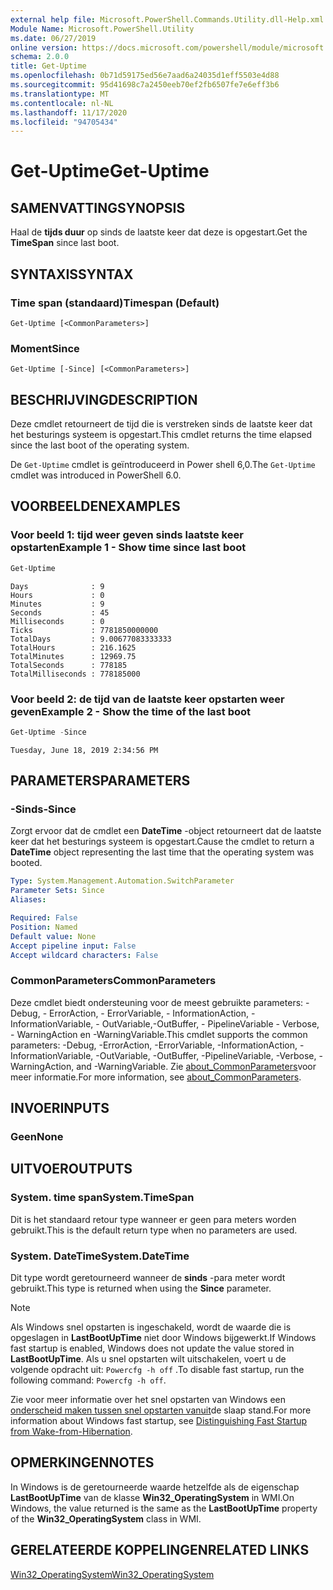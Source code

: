 ```yaml
---
external help file: Microsoft.PowerShell.Commands.Utility.dll-Help.xml
Module Name: Microsoft.PowerShell.Utility
ms.date: 06/27/2019
online version: https://docs.microsoft.com/powershell/module/microsoft.powershell.utility/get-uptime?view=powershell-7.2&WT.mc_id=ps-gethelp
schema: 2.0.0
title: Get-Uptime
ms.openlocfilehash: 0b71d59175ed56e7aad6a24035d1eff5503e4d88
ms.sourcegitcommit: 95d41698c7a2450eeb70ef2fb6507fe7e6eff3b6
ms.translationtype: MT
ms.contentlocale: nl-NL
ms.lasthandoff: 11/17/2020
ms.locfileid: "94705434"
---
```

# <span data-ttu-id="8c28b-102">Get-Uptime</span><span class="sxs-lookup"><span data-stu-id="8c28b-102">Get-Uptime</span></span>

## <span data-ttu-id="8c28b-103">SAMENVATTING</span><span class="sxs-lookup"><span data-stu-id="8c28b-103">SYNOPSIS</span></span>
<span data-ttu-id="8c28b-104">Haal de **tijds duur** op sinds de laatste keer dat deze is opgestart.</span><span class="sxs-lookup"><span data-stu-id="8c28b-104">Get the **TimeSpan** since last boot.</span></span>

## <span data-ttu-id="8c28b-105">SYNTAXIS</span><span class="sxs-lookup"><span data-stu-id="8c28b-105">SYNTAX</span></span>

### <span data-ttu-id="8c28b-106">Time span (standaard)</span><span class="sxs-lookup"><span data-stu-id="8c28b-106">Timespan (Default)</span></span>

```
Get-Uptime [<CommonParameters>]
```

### <span data-ttu-id="8c28b-107">Moment</span><span class="sxs-lookup"><span data-stu-id="8c28b-107">Since</span></span>

```
Get-Uptime [-Since] [<CommonParameters>]
```

## <span data-ttu-id="8c28b-108">BESCHRIJVING</span><span class="sxs-lookup"><span data-stu-id="8c28b-108">DESCRIPTION</span></span>

<span data-ttu-id="8c28b-109">Deze cmdlet retourneert de tijd die is verstreken sinds de laatste keer dat het besturings systeem is opgestart.</span><span class="sxs-lookup"><span data-stu-id="8c28b-109">This cmdlet returns the time elapsed since the last boot of the operating system.</span></span>

<span data-ttu-id="8c28b-110">De `Get-Uptime` cmdlet is geïntroduceerd in Power shell 6,0.</span><span class="sxs-lookup"><span data-stu-id="8c28b-110">The `Get-Uptime` cmdlet was introduced in PowerShell 6.0.</span></span>

## <span data-ttu-id="8c28b-111">VOORBEELDEN</span><span class="sxs-lookup"><span data-stu-id="8c28b-111">EXAMPLES</span></span>

### <span data-ttu-id="8c28b-112">Voor beeld 1: tijd weer geven sinds laatste keer opstarten</span><span class="sxs-lookup"><span data-stu-id="8c28b-112">Example 1 - Show time since last boot</span></span>

```powershell
Get-Uptime
```

```Output
Days              : 9
Hours             : 0
Minutes           : 9
Seconds           : 45
Milliseconds      : 0
Ticks             : 7781850000000
TotalDays         : 9.00677083333333
TotalHours        : 216.1625
TotalMinutes      : 12969.75
TotalSeconds      : 778185
TotalMilliseconds : 778185000
```

### <span data-ttu-id="8c28b-113">Voor beeld 2: de tijd van de laatste keer opstarten weer geven</span><span class="sxs-lookup"><span data-stu-id="8c28b-113">Example 2 - Show the time of the last boot</span></span>

```powershell
Get-Uptime -Since
```

```Output
Tuesday, June 18, 2019 2:34:56 PM
```

## <span data-ttu-id="8c28b-114">PARAMETERS</span><span class="sxs-lookup"><span data-stu-id="8c28b-114">PARAMETERS</span></span>

### <span data-ttu-id="8c28b-115">-Sinds</span><span class="sxs-lookup"><span data-stu-id="8c28b-115">-Since</span></span>

<span data-ttu-id="8c28b-116">Zorgt ervoor dat de cmdlet een **DateTime** -object retourneert dat de laatste keer dat het besturings systeem is opgestart.</span><span class="sxs-lookup"><span data-stu-id="8c28b-116">Cause the cmdlet to return a **DateTime** object representing the last time that the operating system was booted.</span></span>

```yaml
Type: System.Management.Automation.SwitchParameter
Parameter Sets: Since
Aliases:

Required: False
Position: Named
Default value: None
Accept pipeline input: False
Accept wildcard characters: False
```

### <span data-ttu-id="8c28b-117">CommonParameters</span><span class="sxs-lookup"><span data-stu-id="8c28b-117">CommonParameters</span></span>

<span data-ttu-id="8c28b-118">Deze cmdlet biedt ondersteuning voor de meest gebruikte parameters: -Debug, - ErrorAction, - ErrorVariable, - InformationAction, -InformationVariable, - OutVariable,-OutBuffer, - PipelineVariable - Verbose, - WarningAction en -WarningVariable.</span><span class="sxs-lookup"><span data-stu-id="8c28b-118">This cmdlet supports the common parameters: -Debug, -ErrorAction, -ErrorVariable, -InformationAction, -InformationVariable, -OutVariable, -OutBuffer, -PipelineVariable, -Verbose, -WarningAction, and -WarningVariable.</span></span> <span data-ttu-id="8c28b-119">Zie [about_CommonParameters](https://go.microsoft.com/fwlink/?LinkID=113216)voor meer informatie.</span><span class="sxs-lookup"><span data-stu-id="8c28b-119">For more information, see [about_CommonParameters](https://go.microsoft.com/fwlink/?LinkID=113216).</span></span>

## <span data-ttu-id="8c28b-120">INVOER</span><span class="sxs-lookup"><span data-stu-id="8c28b-120">INPUTS</span></span>

### <span data-ttu-id="8c28b-121">Geen</span><span class="sxs-lookup"><span data-stu-id="8c28b-121">None</span></span>

## <span data-ttu-id="8c28b-122">UITVOER</span><span class="sxs-lookup"><span data-stu-id="8c28b-122">OUTPUTS</span></span>

### <span data-ttu-id="8c28b-123">System. time span</span><span class="sxs-lookup"><span data-stu-id="8c28b-123">System.TimeSpan</span></span>

<span data-ttu-id="8c28b-124">Dit is het standaard retour type wanneer er geen para meters worden gebruikt.</span><span class="sxs-lookup"><span data-stu-id="8c28b-124">This is the default return type when no parameters are used.</span></span>

### <span data-ttu-id="8c28b-125">System. DateTime</span><span class="sxs-lookup"><span data-stu-id="8c28b-125">System.DateTime</span></span>

<span data-ttu-id="8c28b-126">Dit type wordt geretourneerd wanneer de **sinds** -para meter wordt gebruikt.</span><span class="sxs-lookup"><span data-stu-id="8c28b-126">This type is returned when using the **Since** parameter.</span></span>

> [!NOTE]
> <span data-ttu-id="8c28b-127">Als Windows snel opstarten is ingeschakeld, wordt de waarde die is opgeslagen in **LastBootUpTime** niet door Windows bijgewerkt.</span><span class="sxs-lookup"><span data-stu-id="8c28b-127">If Windows fast startup is enabled, Windows does not update the value stored in **LastBootUpTime**.</span></span> <span data-ttu-id="8c28b-128">Als u snel opstarten wilt uitschakelen, voert u de volgende opdracht uit: `Powercfg -h off` .</span><span class="sxs-lookup"><span data-stu-id="8c28b-128">To disable fast startup, run the following command: `Powercfg -h off`.</span></span>
>
> <span data-ttu-id="8c28b-129">Zie voor meer informatie over het snel opstarten van Windows een [onderscheid maken tussen snel opstarten vanuit](/windows-hardware/drivers/kernel/distinguishing-fast-startup-from-wake-from-hibernation)de slaap stand.</span><span class="sxs-lookup"><span data-stu-id="8c28b-129">For more information about Windows fast startup, see [Distinguishing Fast Startup from Wake-from-Hibernation](/windows-hardware/drivers/kernel/distinguishing-fast-startup-from-wake-from-hibernation).</span></span>

## <span data-ttu-id="8c28b-130">OPMERKINGEN</span><span class="sxs-lookup"><span data-stu-id="8c28b-130">NOTES</span></span>

<span data-ttu-id="8c28b-131">In Windows is de geretourneerde waarde hetzelfde als de eigenschap **LastBootUpTime** van de klasse **Win32_OperatingSystem** in WMI.</span><span class="sxs-lookup"><span data-stu-id="8c28b-131">On Windows, the value returned is the same as the **LastBootUpTime** property of the **Win32_OperatingSystem** class in WMI.</span></span>

## <span data-ttu-id="8c28b-132">GERELATEERDE KOPPELINGEN</span><span class="sxs-lookup"><span data-stu-id="8c28b-132">RELATED LINKS</span></span>

[<span data-ttu-id="8c28b-133">Win32_OperatingSystem</span><span class="sxs-lookup"><span data-stu-id="8c28b-133">Win32_OperatingSystem</span></span>](/windows/win32/cimwin32prov/win32-operatingsystem#properties)

